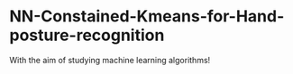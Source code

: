 # NN-Constained-Kmeans-for-Hand-posture-recognition
With the aim of studying machine learning algorithms!
